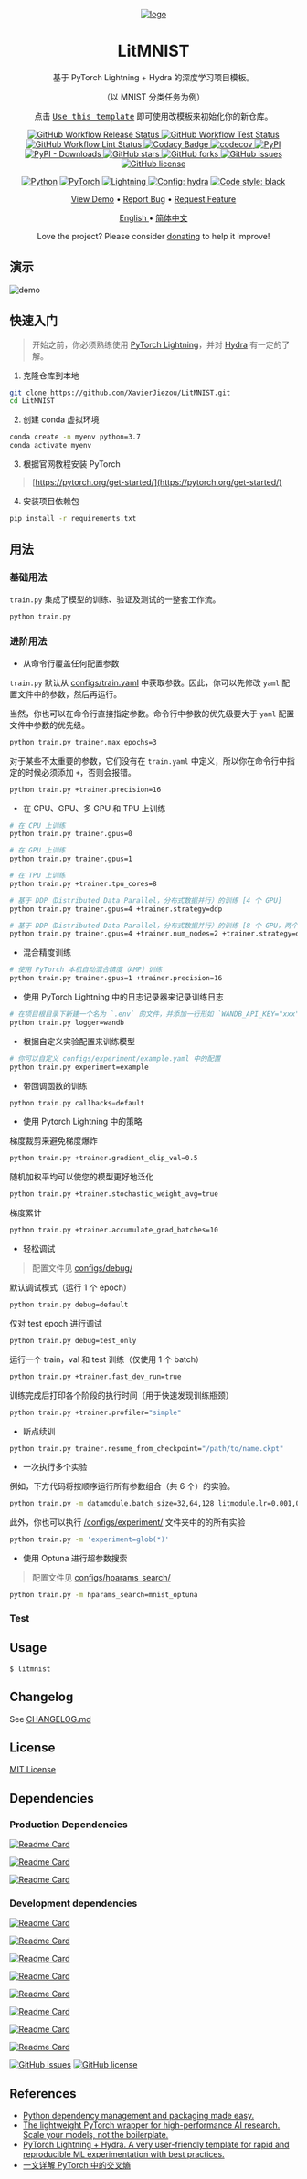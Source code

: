 <div align="center">

[![logo](https://raw.githubusercontent.com/XavierJiezou/LitMNIST/main/images/logo.png)](https://pixelied.com/editor/design/6282f5970515730397249959)

# LitMNIST

基于 PyTorch Lightning + Hydra 的深度学习项目模板。

（以 MNIST 分类任务为例）

点击 [<kbd>Use this template</kbd>](https://github.com/XavierJiezou/LitMNIST/generate) 即可使用改模板来初始化你的新仓库。

<p>
    <a href="https://github.com/XavierJiezou/LitMNIST/actions?query=workflow:Release">
        <img src="https://github.com/XavierJiezou/LitMNIST/workflows/Release/badge.svg"
            alt="GitHub Workflow Release Status" />
    </a>
    <a href="https://github.com/XavierJiezou/LitMNIST/actions?query=workflow:Test">
        <img src="https://github.com/XavierJiezou/LitMNIST/workflows/Test/badge.svg"
            alt="GitHub Workflow Test Status" />
    </a>
    <a href="https://github.com/XavierJiezou/LitMNIST/actions?query=workflow:Lint">
        <img src="https://github.com/XavierJiezou/LitMNIST/workflows/Lint/badge.svg"
            alt="GitHub Workflow Lint Status" />
    </a>
    <!-- <a href='https://LitMNIST.readthedocs.io/en/latest/?badge=latest'>
        <img src='https://readthedocs.org/projects/LitMNIST/badge/?version=latest' alt='Documentation Status' />
    </a> -->
    <a
        href="https://www.codacy.com/gh/XavierJiezou/LitMNIST/dashboard?utm_source=github.com&amp;utm_medium=referral&amp;utm_content=XavierJiezou/LitMNIST&amp;utm_campaign=Badge_Grade">
        <img src="https://app.codacy.com/project/badge/Grade/c2f85c8d6b8a4892b40059703f087eab" alt="Codacy Badge">
    </a>
    <a href="https://codecov.io/gh/XavierJiezou/LitMNIST">
        <img src="https://codecov.io/gh/XavierJiezou/LitMNIST/branch/main/graph/badge.svg?token=QpCLcUGoYx"
            alt="codecov">
    </a>
    <a href="https://pypi.org/project/LitMNIST/">
        <img src="https://img.shields.io/pypi/v/LitMNIST" alt="PyPI">
    </a>
    <a href="https://pypistats.org/packages/LitMNIST">
        <img src="https://img.shields.io/pypi/dm/LitMNIST" alt="PyPI - Downloads">
    </a>
    <!-- <a href="https://pypi.org/project/LitMNIST/">
        <img src="https://img.shields.io/pypi/pyversions/LitMNIST" alt="PyPI - Python Version">
    </a> -->
    <a href="https://github.com/XavierJiezou/LitMNIST/stargazers">
        <img src="https://img.shields.io/github/stars/XavierJiezou/LitMNIST" alt="GitHub stars">
    </a>
    <a href="https://github.com/XavierJiezou/LitMNIST/network">
        <img src="https://img.shields.io/github/forks/XavierJiezou/LitMNIST" alt="GitHub forks">
    </a>
    <a href="https://github.com/XavierJiezou/LitMNIST/issues">
        <img src="https://img.shields.io/github/issues/XavierJiezou/LitMNIST" alt="GitHub issues">
    </a>
    <a href="https://github.com/XavierJiezou/LitMNIST/blob/main/LICENSE">
        <img src="https://img.shields.io/github/license/XavierJiezou/LitMNIST" alt="GitHub license">
    </a>
    <!-- <a href="https://github.com/psf/black">
        <img alt="Code style: black" src="https://img.shields.io/badge/code%20style-black-000000.svg" />
    </a> -->
</p>

<p>
    <!-- <a href="https://www.python.org/">
        <img src="http://ForTheBadge.com/images/badges/made-with-python.svg" alt="forthebadge made-with-python">
    </a>
    <a href="https://github.com/XavierJiezou">
        <img src="http://ForTheBadge.com/images/badges/built-with-love.svg" alt="ForTheBadge built-with-love">
    </a> -->
    <a href="https://www.python.org/">
        <img alt="Python" src="https://img.shields.io/badge/-Python 3.7+-blue?style=for-the-badge&logo=python&logoColor=white"></a>
    <a href="https://pytorch.org/get-started/locally/">
        <img alt="PyTorch" src="https://img.shields.io/badge/-PyTorch 1.8+-ee4c2c?style=for-the-badge&logo=pytorch&logoColor=white"></a>
    <a href="https://pytorchlightning.ai/">
        <img alt="Lightning" src="https://img.shields.io/badge/-Lightning 1.5+-792ee5?style=for-the-badge&logo=pytorchlightning&logoColor=white">
    </a>
    <a href="https://hydra.cc/">
        <img alt="Config: hydra" src="https://img.shields.io/badge/config-hydra 1.1-89b8cd?style=for-the-badge&labelColor=gray"></a>
    <a href="https://black.readthedocs.io/en/stable/">
        <img alt="Code style: black" src="https://img.shields.io/badge/code%20style-black-black.svg?style=for-the-badge&labelColor=gray">
    </a>
</p>

<p>
    <a href="#demo">View Demo</a>
    •
    <a href="https://github.com/XavierJiezou/LitMNIST/issues/new">Report Bug</a>
    •
    <a href="https://github.com/XavierJiezou/LitMNIST/issues/new">Request Feature</a>
</p>

<p>
    <a href="/docs/README.en.md">English </a>
    •
    <a href="/docs/README.cn.md">简体中文</a>
</p>

Love the project? Please consider [donating](https://paypal.me/xavierjiezou?country.x=C2&locale.x=zh_XC) to help it improve!

</div>

## 演示

![demo](https://raw.githubusercontent.com/XavierJiezou/LitMNIST/main/images/demo.jpg)

## 快速入门

> 开始之前，你必须熟练使用 [PyTorch Lightning](https://www.pytorchlightning.ai/)，并对 [Hydra](https://hydra.cc/) 有一定的了解。

1. 克隆仓库到本地

```bash
git clone https://github.com/XavierJiezou/LitMNIST.git
cd LitMNIST
```

2. 创建 conda 虚拟环境

```bash
conda create -n myenv python=3.7
conda activate myenv
```

3. 根据官网教程安装 PyTorch

> [https://pytorch.org/get-started/](https://pytorch.org/get-started/)

4. 安装项目依赖包

```bash
pip install -r requirements.txt
```

## 用法

### 基础用法

`train.py` 集成了模型的训练、验证及测试的一整套工作流。

```bash
python train.py
```

### 进阶用法

- 从命令行覆盖任何配置参数

`train.py` 默认从 [configs/train.yaml](configs/train.yaml) 中获取参数。因此，你可以先修改 `yaml` 配置文件中的参数，然后再运行。

当然，你也可以在命令行直接指定参数。命令行中参数的优先级要大于 `yaml` 配置文件中参数的优先级。

```bash
python train.py trainer.max_epochs=3
```

对于某些不太重要的参数，它们没有在 `train.yaml` 中定义，所以你在命令行中指定的时候必须添加 `+`，否则会报错。

```bash
python train.py +trainer.precision=16
```

- 在 CPU、GPU、多 GPU 和 TPU 上训练

```bash
# 在 CPU 上训练
python train.py trainer.gpus=0

# 在 GPU 上训练
python train.py trainer.gpus=1

# 在 TPU 上训练
python train.py +trainer.tpu_cores=8

# 基于 DDP（Distributed Data Parallel，分布式数据并行）的训练 [4 个 GPU]
python train.py trainer.gpus=4 +trainer.strategy=ddp

# 基于 DDP（Distributed Data Parallel，分布式数据并行）的训练 [8 个 GPU，两个节点]
python train.py trainer.gpus=4 +trainer.num_nodes=2 +trainer.strategy=ddp
```

- 混合精度训练

```bash
# 使用 PyTorch 本机自动混合精度（AMP）训练
python train.py trainer.gpus=1 +trainer.precision=16
```

- 使用 PyTorch Lightning 中的日志记录器来记录训练日志

```bash
# 在项目根目录下新建一个名为 `.env` 的文件，并添加一行形如 `WANDB_API_KEY="xxx"` 的文本
python train.py logger=wandb
```

- 根据自定义实验配置来训练模型

```bash
# 你可以自定义 configs/experiment/example.yaml 中的配置
python train.py experiment=example
```

- 带回调函数的训练

```python
python train.py callbacks=default
```

- 使用  Pytorch Lightning 中的策略

梯度裁剪来避免梯度爆炸

```bash
python train.py +trainer.gradient_clip_val=0.5
```

随机加权平均可以使您的模型更好地泛化

```bash
python train.py +trainer.stochastic_weight_avg=true
```

梯度累计

```bash
python train.py +trainer.accumulate_grad_batches=10
```

- 轻松调试

> 配置文件见 [configs/debug/](/configs/debug/)

默认调试模式（运行 1 个 epoch）

```bash
python train.py debug=default
```

仅对 test epoch 进行调试

```bash
python train.py debug=test_only
```

运行一个 train，val 和 test 训练（仅使用 1 个 batch）

```bash
python train.py +trainer.fast_dev_run=true
```

训练完成后打印各个阶段的执行时间（用于快速发现训练瓶颈）

```bash
python train.py +trainer.profiler="simple"
```

- 断点续训

```bash
python train.py trainer.resume_from_checkpoint="/path/to/name.ckpt"
```

- 一次执行多个实验

例如，下方代码将按顺序运行所有参数组合（共 6 个）的实验。

```bash
python train.py -m datamodule.batch_size=32,64,128 litmodule.lr=0.001,0.0005
```

此外，你也可以执行 [/configs/experiment/](/configs/experiment/) 文件夹中的的所有实验

```bash
python train.py -m 'experiment=glob(*)'
```

- 使用 Optuna 进行超参数搜索

> 配置文件见 [configs/hparams_search/](/configs/hparams_search/)

```bash
python train.py -m hparams_search=mnist_optuna
```

### Test

## Usage

`$ litmnist`

## Changelog

See [CHANGELOG.md](/CHANGELOG.md)

## License

[MIT License](/License)

## Dependencies

### Production Dependencies

[![Readme Card](https://github-readme-stats.vercel.app/api/pin/?username=psf&repo=requests)](https://github.com/psf/requests)

[![Readme Card](https://github-readme-stats.vercel.app/api/pin/?username=Textualize&repo=rich)](https://github.com/Textualize/rich)

[![Readme Card](https://github-readme-stats.vercel.app/api/pin/?username=google&repo=python-fire)](https://github.com/google/python-fire)

### Development dependencies

[![Readme Card](https://github-readme-stats.vercel.app/api/pin/?username=python-poetry&repo=poetry)](https://github.com/python-poetry/poetry)

[![Readme Card](https://github-readme-stats.vercel.app/api/pin/?username=pytest-dev&repo=pytest)](https://github.com/pytest-dev/pytest)

[![Readme Card](https://github-readme-stats.vercel.app/api/pin/?username=pytest-dev&repo=pytest-cov)](https://github.com/pytest-dev/pytest-cov)

[![Readme Card](https://github-readme-stats.vercel.app/api/pin/?username=pre-commit&repo=pre-commit)](https://github.com/pre-commit/pre-commit)

[![Readme Card](https://github-readme-stats.vercel.app/api/pin/?username=PyCQA&repo=flake8)](https://github.com/PyCQA/flake8)

[![Readme Card](https://github-readme-stats.vercel.app/api/pin/?username=PyCQA&repo=pylint)](https://github.com/PyCQA/pylint)

[![Readme Card](https://github-readme-stats.vercel.app/api/pin/?username=psf&repo=black)](https://github.com/psf/black)

[![Readme Card](https://github-readme-stats.vercel.app/api/pin/?username=uiri&repo=toml)](https://github.com/uiri/toml)

[![GitHub issues](https://img.shields.io/github/issues/XavierJiezou/LitMNIST)](https://github.com/XavierJiezou/LitMNIST/issues)
[![GitHub license](https://img.shields.io/github/license/XavierJiezou/LitMNIST)](https://github.com/XavierJiezou/LitMNIST/blob/main/LICENSE)

## References

- [Python dependency management and packaging made easy.](https://github.com/python-poetry/poetry)
- [The lightweight PyTorch wrapper for high-performance AI research. Scale your models, not the boilerplate.](https://github.com/PyTorchLightning/pytorch-lightning)
- [PyTorch Lightning + Hydra. A very user-friendly template for rapid and reproducible ML experimentation with best practices.](https://github.com/ashleve/lightning-hydra-template)
- [一文详解 PyTorch 中的交叉熵](https://zhuanlan.zhihu.com/p/369699003)
